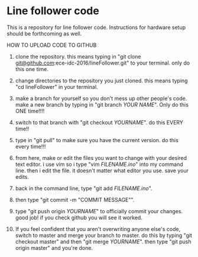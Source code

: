# Line follower code

This is a repository for line follower code. Instructions for 
hardware setup should be forthcoming as well. 

HOW TO UPLOAD CODE TO GITHUB

1. clone the repository. this means typing in "git clone git@github.com:ece-idc-2016/lineFollower.git" to your terminal. only do this one time.

2. change directories to the repository you just cloned. this means typing "cd lineFollower" in your terminal.

3. make a branch for yourself so you don't mess up other people's code. make a new branch by typing in "git branch *YOUR NAME*". Only do this ONE time!!!! 

4. switch to that branch with "git checkout *YOURNAME*". do this EVERY time!!

3. type in "git pull" to make sure you have the current version. do this every time!!!

4. from here, make or edit the files you want to change with your desired text editor. i use vim so i type "vim *FILENAME.ino*" into my command line. then i edit the file. it doesn't matter what editor you use. save your edits.

5. back in the command line, type "git add *FILENAME.ino*".

6. then type "git commit -m "COMMIT MESSAGE"".

7. type "git push origin *YOURNAME*" to officially commit your changes. good job! if you check github you will see it worked.

8. If you feel confident that you aren't overwriting anyone else's code, switch to master and merge your branch to master. do this by typing "git checkout master" and then "git merge *YOURNAME*". then type "git push origin master" and you're done.
